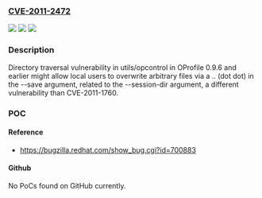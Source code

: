 ### [CVE-2011-2472](https://cve.mitre.org/cgi-bin/cvename.cgi?name=CVE-2011-2472)
![](https://img.shields.io/static/v1?label=Product&message=n%2Fa&color=blue)
![](https://img.shields.io/static/v1?label=Version&message=n%2Fa&color=blue)
![](https://img.shields.io/static/v1?label=Vulnerability&message=n%2Fa&color=brighgreen)

### Description

Directory traversal vulnerability in utils/opcontrol in OProfile 0.9.6 and earlier might allow local users to overwrite arbitrary files via a .. (dot dot) in the --save argument, related to the --session-dir argument, a different vulnerability than CVE-2011-1760.

### POC

#### Reference
- https://bugzilla.redhat.com/show_bug.cgi?id=700883

#### Github
No PoCs found on GitHub currently.


